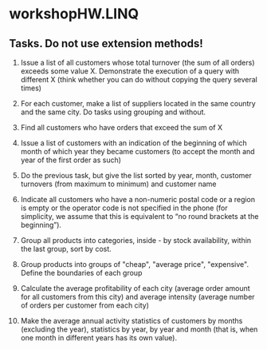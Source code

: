 # workshopHW.LINQ
## Tasks. Do not use extension methods!

1. Issue a list of all customers whose total turnover (the sum of all orders) exceeds some value X. Demonstrate the execution of a query with different X (think whether you can do without copying the query several times)

2. For each customer, make a list of suppliers located in the same country and the same city. Do tasks using grouping and without.

3. Find all customers who have orders that exceed the sum of X

4. Issue a list of customers with an indication of the beginning of which month of which year they became customers (to accept the month and year of the first order as such)

5. Do the previous task, but give the list sorted by year, month, customer turnovers (from maximum to minimum) and customer name

6. Indicate all customers who have a non-numeric postal code or a region is empty or the operator code is not specified in the phone (for simplicity, we assume that this is equivalent to “no round brackets at the beginning”).

7. Group all products into categories, inside - by stock availability, within the last group, sort by cost.

8. Group products into groups of "cheap", "average price", "expensive". Define the boundaries of each group

9. Calculate the average profitability of each city (average order amount for all customers from this city) and average intensity (average number of orders per customer from each city)

10. Make the average annual activity statistics of customers by months (excluding the year), statistics by year, by year and month (that is, when one month in different years has its own value).
